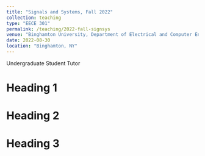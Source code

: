```yaml
---
title: "Signals and Systems, Fall 2022"
collection: teaching
type: "EECE 301"
permalink: /teaching/2022-fall-signsys
venue: "Binghamton University, Department of Electrical and Computer Engineering"
date: 2022-08-30
location: "Binghamton, NY"
---
```


Undergraduate Student Tutor

Heading 1
======

Heading 2
======

Heading 3
======
